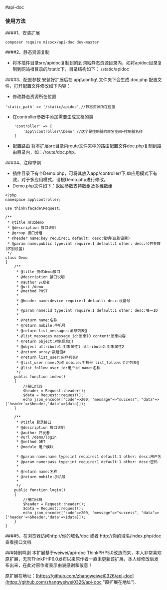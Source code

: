 #api-doc

### 使用方法
####1、安装扩展
```
composer require misscx/api-doc dev-master
```

####2、静态资源复制
- 将本插件目录src/apidoc复制到的到网站静态资源目录内，如将apidoc目录复制到网站根目录的/static下，目录结构如下：
/static/apidoc

####3、配置参数
安装好扩展后在 app\config\ 文件夹下会生成 doc.php 配置文件，打开配置文件修改如下内容：
- 修改静态资源所在位置
```
'static_path' => '/static/apidoc',//静态资源所在位置
```
- 在controller参数中添加需要生成文档的类
```
    'controller' => [
        'app\\controller\\Demo' //这个是控制器的命名空间+控制器名称
    ]
```
- 配置路由
将本扩展src目录内route文件夹中的路由配置文件doc.php复制到路由目录内，如：/route/doc.php。

####4、注释举例
- 插件目录下有个Demo.php，可将其放入app/controller/下,单应用模式下有效，对于多应用模式，请根Demo.php进行修改。
- Demo.php文件如下：返回参数支持数组及多维数组
```
<?php
namespace app\controller;

use think\facade\Request;

/**
 * @title 测试demo
 * @description 接口说明
 * @group 接口分组
 * @header name:key require:1 default: desc:秘钥(区别设置)
 * @param name:public type:int require:1 default:1 other: desc:公共参数(区别设置)
 */
class Demo
{
    /**
     * @title 测试demo接口
     * @description 接口说明
     * @author 开发者
     * @url /demo
     * @method POST
     *
     * @header name:device require:1 default: desc:设备号
     *
     * @param name:id type:int require:1 default:1 other: desc:唯一ID
     *
     * @return name:名称
     * @return mobile:手机号
     * @return list_messages:消息列表@
     * @list_messages message_id:消息ID content:消息内容
     * @return object:对象信息@!
     * @object attribute1:对象属性1 attribute2:对象属性2
     * @return array:数组值#
     * @return list_user:用户列表@
     * @list_user name:名称 mobile:手机号 list_follow:关注列表@
     * @list_follow user_id:用户id name:名称
     */
    public function index()
    {
        //接口代码
        $header = Request::header();
        $data = Request::request();
        echo json_encode(["code"=>200, "message"=>"success", "data"=>['header'=>$header,'data'=>$data]]);
    }

    /**
     * @title 登录接口
     * @description 接口说明
     * @author 开发者
     * @url /demo/login
     * @method GET
     * @module 用户模块

     * @param name:name type:int require:1 default:1 other: desc:用户名
     * @param name:pass type:int require:1 default:1 other: desc:密码
     *
     * @return name:名称
     * @return mobile:手机号
     *
     */
    public function login()
    {
        //接口代码
        $header = Request::header();
        $data = Request::request();
        echo json_encode(["code"=>200, "message"=>"success", "data"=>['header'=>$header,'data'=>$data]]);
    }
}
```
####5、在浏览器访问http://你的域名/doc 或者 http://你的域名/index.php/doc 查看接口文档


###特别鸣谢
本扩展基于weiwei/api-doc ThinkPHP5.0改造而来，本人非常喜欢原扩展，无奈ThinkPHP6.0发布以来原作者一直未更新该扩展，本人经修改后发布出来，在此对原作者表示由衷感谢和敬意！

原扩展在地址：[https://github.com/zhangweiwei0326/api-doc](https://github.com/zhangweiwei0326/api-doc "原扩展在地址").
